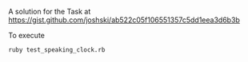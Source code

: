 A solution for the Task at https://gist.github.com/joshski/ab522c05f106551357c5dd1eea3d6b3b

To execute
```
ruby test_speaking_clock.rb
```